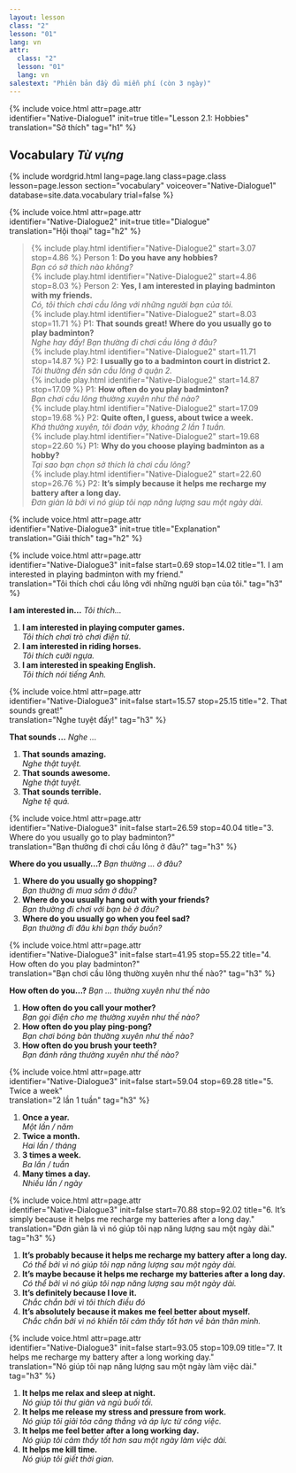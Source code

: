 ```yaml
---
layout: lesson
class: "2"
lesson: "01"
lang: vn
attr:
  class: "2"
  lesson: "01"
  lang: vn
salestext: "Phiên bản đầy đủ miễn phí (còn 3 ngày)"
---
```


{%  include voice.html attr=page.attr  
	identifier="Native-Dialogue1"  init=true
	title="Lesson 2.1: Hobbies"        
	translation="Sở thích"
    tag="h1" %}

## Vocabulary   *Từ vựng*

{% include wordgrid.html lang=page.lang
		class=page.class 
		lesson=page.lesson 
		section="vocabulary"
		voiceover="Native-Dialogue1"
		database=site.data.vocabulary 
		trial=false %}


{%  include voice.html attr=page.attr  
	identifier="Native-Dialogue2"  init=true
	title="Dialogue"        
	translation="Hội thoại"
    tag="h2" %}
             
> {% include play.html identifier="Native-Dialogue2" start=3.07 stop=4.86 %} Person 1: **Do you have any hobbies?**     
> *Bạn có sở thích nào không?*       
> {% include play.html identifier="Native-Dialogue2" start=4.86 stop=8.03 %} Person 2: **Yes, I am interested in playing badminton with my friends.**     
> *Có, tôi thích chơi cầu lông với những người bạn của tôi.*       
> {% include play.html identifier="Native-Dialogue2" start=8.03 stop=11.71 %} P1: **That sounds great! Where do you usually go to play badminton?**     
> *Nghe hay đấy! Bạn thường đi chơi cầu lông ở đâu?*      
> {% include play.html identifier="Native-Dialogue2" start=11.71  stop=14.87 %} P2: **I usually go to a badminton court in district 2.**     
> *Tôi thường đến sân cầu lông ở quận 2.*      
> {% include play.html identifier="Native-Dialogue2" start=14.87 stop=17.09 %} P1: **How often do you play badminton?**     
> *Bạn chơi cầu lông thường xuyên như thế nào?*          
> {% include play.html identifier="Native-Dialogue2" start=17.09 stop=19.68 %} P2: **Quite often, I guess, about twice a week.**     
> *Khá thường xuyên, tôi đoán vậy, khoảng 2 lần 1 tuần.*       
> {% include play.html identifier="Native-Dialogue2" start=19.68  stop=22.60 %} P1: **Why do you choose playing badminton as a hobby?**     
> *Tại sao bạn chọn sở thích là chơi cầu lông?*      
> {% include play.html identifier="Native-Dialogue2" start=22.60 stop=26.76 %} P2: **It’s simply because it helps me recharge my battery after a long day.**      
> *Đơn giản là bởi vì nó giúp tôi nạp năng lượng sau một ngày dài.*       

{%  include voice.html attr=page.attr  
	identifier="Native-Dialogue3"  init=true
	title="Explanation"        
	translation="Giải thích"
    tag="h2" %}


{%  include voice.html attr=page.attr  
	identifier="Native-Dialogue3"  init=false start=0.69 stop=14.02
	title="1. I am interested in playing badminton with my friend."        
	translation="Tôi thích chơi cầu lông với những người bạn của tôi."
    tag="h3" %}

**I am interested in…**  *Tôi thích...*

1. **I am interested in playing computer games.**  
*Tôi thích chơi trò chơi điện tử.*
2. **I am interested in riding horses.**  
*Tôi thích cưỡi ngựa.*
3. **I am interested in speaking English.**  
*Tôi thích nói tiếng Anh.*


{%  include voice.html attr=page.attr  
	identifier="Native-Dialogue3"  init=false start=15.57 stop=25.15
	title="2. That sounds great!"        
	translation="Nghe tuyệt đấy!"
    tag="h3" %}

**That sounds …**  *Nghe ...*

1. **That sounds amazing.**  
*Nghe thật tuyệt.*
2. **That sounds awesome.**  
*Nghe thật tuyệt.*
3. **That sounds terrible.**  
*Nghe tệ quá.*


{%  include voice.html attr=page.attr  
	identifier="Native-Dialogue3"  init=false start=26.59 stop=40.04
	title="3. Where do you usually go to play badminton?"        
	translation="Bạn thường đi chơi cầu lông ở đâu?"
    tag="h3" %}

**Where do you usually…?**  *Bạn thường ... ở đâu?*

1. **Where do you usually go shopping?**  
*Bạn thường đi mua sắm ở đâu?*
2. **Where do you usually hang out with your friends?**  
*Bạn thường đi chơi với bạn bè ở đâu?*
3. **Where do you usually go when you feel sad?**  
*Bạn thường đi đâu khi bạn thấy buồn?*

{%  include voice.html attr=page.attr  
	identifier="Native-Dialogue3"  init=false start=41.95 stop=55.22
	title="4. How often do you play badminton?"        
	translation="Bạn chơi cầu lông thường xuyên như thế nào?"
    tag="h3" %}

**How often do you…?**  *Bạn … thường xuyên như thế nào*
1. **How often do you call your mother?**  
*Bạn gọi điện cho mẹ thường xuyên như thế nào?*
2. **How often do you play ping-pong?**  
*Bạn chơi bóng bàn thường xuyên như thế nào?*
3. **How often do you brush your teeth?**  
*Bạn đánh răng thường xuyên như thế nào?*

{%  include voice.html attr=page.attr  
	identifier="Native-Dialogue3"  init=false start=59.04 stop=69.28
	title="5. Twice a week"        
	translation="2 lần 1 tuần"
    tag="h3" %}

1. **Once a year.**  
*Một lần / năm*
2. **Twice a month.**  
*Hai lần / tháng*
3. **3 times a week.**  
*Ba lần / tuần*
3. **Many times a day.**  
*Nhiều lần / ngày*

{%  include voice.html attr=page.attr  
	identifier="Native-Dialogue3"  init=false start=70.88 stop=92.02
	title="6. It’s simply because it helps me recharge my batteries after a long day."        
	translation="Đơn giản là vì nó giúp tôi nạp năng lượng sau một ngày dài."
    tag="h3" %}

1. **It’s probably because it helps me recharge my battery after a long day.**  
*Có thể bởi vì nó giúp tôi nạp năng lượng sau một ngày dài.*
2. **It’s maybe because it helps me recharge my batteries after a long day.**  
*Có thể bởi vì nó giúp tôi nạp năng lượng sau một ngày dài.*
3. **It’s definitely because I love it.**  
*Chắc chắn bởi vì tôi thích điều đó*
4. **It’s absolutely because it makes me feel better about myself.**  
*Chắc chắn bởi vì nó khiến tôi cảm thấy tốt hơn về bản thân mình.*

{%  include voice.html attr=page.attr  
	identifier="Native-Dialogue3"  init=false start=93.05 stop=109.09
	title="7. It helps me recharge my battery after a long working day."        
	translation="Nó giúp tôi nạp năng lượng sau một ngày làm việc dài."
    tag="h3" %}

1. **It helps me relax and sleep at night.**  
*Nó giúp tôi thư giãn và ngủ buối tối.*
2. **It helps me release my stress and pressure from work.**  
*Nó giúp tôi giải tỏa căng thẳng và áp lực từ công việc.*
3. **It helps me feel better after a long working day.**  
*Nó giúp tôi cảm thấy tốt hơn sau một ngày làm việc dài.*
4. **It helps me kill time.**  
*Nó giúp tôi giết thời gian.*

